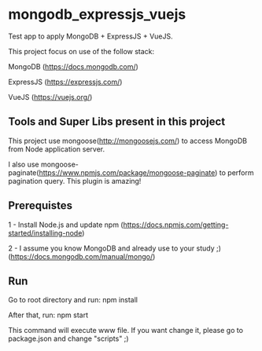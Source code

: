 # mongodb_expressjs_vuejs
Test app to apply MongoDB + ExpressJS + VueJS.

This project focus on use of the follow stack: 

MongoDB (https://docs.mongodb.com/)

ExpressJS (https://expressjs.com/)

VueJS (https://vuejs.org/)

## Tools and Super Libs present in this project

This project use mongoose(http://mongoosejs.com/) to access MongoDB from Node application server.

I also use mongoose-paginate(https://www.npmjs.com/package/mongoose-paginate) to perform pagination query. This plugin is amazing!

## Prerequistes

1 - Install Node.js and update npm (https://docs.npmjs.com/getting-started/installing-node)

2 - I assume you know MongoDB and already use to your study ;) (https://docs.mongodb.com/manual/mongo/)

## Run

Go to root directory and run: npm install

After that, run: npm start

This command will execute www file. If you want change it, please go to package.json and change "scripts" ;)
